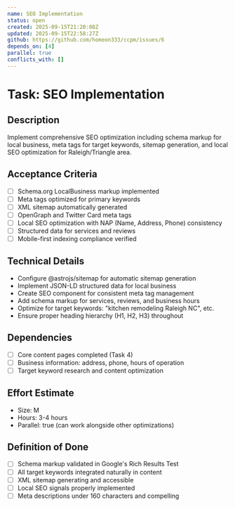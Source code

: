 ```yaml
---
name: SEO Implementation
status: open
created: 2025-09-15T21:20:08Z
updated: 2025-09-15T22:58:27Z
github: https://github.com/homeon333/ccpm/issues/6
depends_on: [4]
parallel: true
conflicts_with: []
---
```


# Task: SEO Implementation

## Description
Implement comprehensive SEO optimization including schema markup for local business, meta tags for target keywords, sitemap generation, and local SEO optimization for Raleigh/Triangle area.

## Acceptance Criteria
- [ ] Schema.org LocalBusiness markup implemented
- [ ] Meta tags optimized for primary keywords
- [ ] XML sitemap automatically generated
- [ ] OpenGraph and Twitter Card meta tags
- [ ] Local SEO optimization with NAP (Name, Address, Phone) consistency
- [ ] Structured data for services and reviews
- [ ] Mobile-first indexing compliance verified

## Technical Details
- Configure @astrojs/sitemap for automatic sitemap generation
- Implement JSON-LD structured data for local business
- Create SEO component for consistent meta tag management
- Add schema markup for services, reviews, and business hours
- Optimize for target keywords: "kitchen remodeling Raleigh NC", etc.
- Ensure proper heading hierarchy (H1, H2, H3) throughout

## Dependencies
- [ ] Core content pages completed (Task 4)
- [ ] Business information: address, phone, hours of operation
- [ ] Target keyword research and content optimization

## Effort Estimate
- Size: M
- Hours: 3-4 hours
- Parallel: true (can work alongside other optimizations)

## Definition of Done
- [ ] Schema markup validated in Google's Rich Results Test
- [ ] All target keywords integrated naturally in content
- [ ] XML sitemap generating and accessible
- [ ] Local SEO signals properly implemented
- [ ] Meta descriptions under 160 characters and compelling
